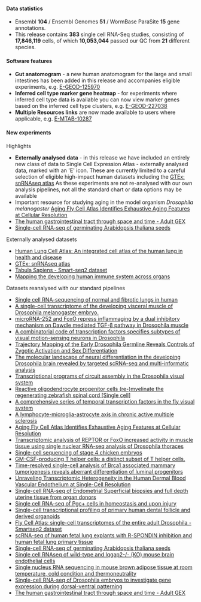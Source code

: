#### Data statistics

- Ensembl **104** / Ensembl Genomes **51** / WormBase ParaSite **15** gene annotations.   
- This release contains **383** single cell RNA-Seq studies, consisting of **17,846,119** cells, of which **10,053,044** passed our QC from **21** different species.

#### Software features
- **Gut anatomogram** - a new human anatomogram for the large and small intestines has been added in this release and accompanies eligible experiments, e.g. [E-GEOD-125970](https://www.ebi.ac.uk/gxa/sc/experiments/E-GEOD-125970/results/anatomogram)
- **Inferred cell type marker gene heatmap** - for experiments where inferred cell type data is available you can now view marker genes based on the inferred cell type clusters, e.g. [E-GEOD-227038](https://www.ebi.ac.uk/gxa/sc/experiments/E-GEOD-227038/results/marker-genes)
- **Multiple Resources links** are now made available to users where applicable, e.g. [E-MTAB-10287](https://www.ebi.ac.uk/gxa/sc/experiments/E-MTAB-10287/supplementary-information)

#### New experiments
Highlights
- **Externally analysed data** - in this release we have included an entirely new class of data to Single Cell Expression Atlas - externally analysed data, marked with an 'E' icon. 
  These are currently limited to a careful selection of eligible high-impact human datasets including the [GTEx: snRNAseq atlas](https://www.ebi.ac.uk/gxa/sc/experiments/E-ANND-2) As these experiments are not re-analysed with our own analysis pipelines, not all the standard chart or data options may be available
- Important resource for studying aging in the model organism _Drosophila melanogaster_ [Aging Fly Cell Atlas Identifies Exhaustive Aging Features at Cellular Resolution](https://www.ebi.ac.uk/gxa/sc/experiments/E-GEOD-218661)
- [The human gastrointestinal tract through space and time - Adult GEX](https://www.ebi.ac.uk/gxa/sc/experiments/E-MTAB-9543)
- [Single-cell RNA-seq of germinating Arabidopsis thaliana seeds](https://www.ebi.ac.uk/gxa/sc/experiments/E-MTAB-12532)

Externally analysed datasets
- [Human Lung Cell Atlas: An integrated cell atlas of the human lung in health and disease](https://www.ebi.ac.uk/gxa/sc/experiments/E-ANND-1)
- [GTEx: snRNAseq atlas](https://www.ebi.ac.uk/gxa/sc/experiments/E-ANND-2)
- [Tabula Sapiens - Smart-seq2 dataset](https://www.ebi.ac.uk/gxa/sc/experiments/E-ANND-3)
- [Mapping the developing human immune system across organs](https://www.ebi.ac.uk/gxa/sc/experiments/E-ANND-5)

Datasets reanalysed with our standard pipelines
- [Single cell RNA-sequencing of normal and fibrotic lungs in human](https://www.ebi.ac.uk/gxa/sc/experiments/E-CURD-126)
- [A single-cell transcriptome of the developing visceral muscle of Drosophila melanogaster embryo.](https://www.ebi.ac.uk/gxa/sc/experiments/E-ENAD-58)
- [microRNA-252 and FoxO repress inflammaging by a dual inhibitory mechanism on Dawdle mediated TGF-β pathway in Drosophila muscle](https://www.ebi.ac.uk/gxa/sc/experiments/E-GEOD-142655)
- [A combinatorial code of transcription factors specifies subtypes of visual motion-sensing neurons in Drosophila](https://www.ebi.ac.uk/gxa/sc/experiments/E-GEOD-147987)
- [Trajectory Mapping of the Early Drosophila Germline Reveals Controls of Zygotic Activation and Sex Differentiation](https://www.ebi.ac.uk/gxa/sc/experiments/E-GEOD-150568)
- [The molecular landscape of neural differentiation in the developing Drosophila brain revealed by targeted scRNA-seq and multi-informatic analysis](https://www.ebi.ac.uk/gxa/sc/experiments/E-GEOD-153723)
- [Transcriptional programs of circuit assembly in the Drosophila visual system](https://www.ebi.ac.uk/gxa/sc/experiments/E-GEOD-156455)
- [Reactive oligodendrocyte progenitor cells (re-)myelinate the regenerating zebrafish spinal cord [Single cell]](https://www.ebi.ac.uk/gxa/sc/experiments/E-GEOD-161642)
- [A comprehensive series of temporal transcription factors in the fly visual system](https://www.ebi.ac.uk/gxa/sc/experiments/E-GEOD-167266)
- [A lymphocyte-microglia-astrocyte axis in chronic active multiple sclerosis](https://www.ebi.ac.uk/gxa/sc/experiments/E-GEOD-180759)
- [Aging Fly Cell Atlas Identifies Exhaustive Aging Features at Cellular Resolution](https://www.ebi.ac.uk/gxa/sc/experiments/E-GEOD-218661)
- [Transcriptomic analysis of REPTOR or FoxO increased activity in muscle tissue using single nuclear RNA-seq analysis of Drosophila thoraces](https://www.ebi.ac.uk/gxa/sc/experiments/E-GEOD-227038)
- [Single-cell sequencing of stage 4 chicken embryos](https://www.ebi.ac.uk/gxa/sc/experiments/E-GEOD-89910)
- [GM-CSF-producing T helper cells: a distinct subset of T helper cells.](https://www.ebi.ac.uk/gxa/sc/experiments/E-HCAD-29)
- [Time-resolved single-cell analysis of Brca1 associated mammary tumorigenesis reveals aberrant differentiation of luminal progenitors](https://www.ebi.ac.uk/gxa/sc/experiments/E-MTAB-10043)
- [Unraveling Transcriptomic Heterogeneity in the Human Dermal Blood Vascular Endothelium at Single-Cell Resolution](https://www.ebi.ac.uk/gxa/sc/experiments/E-MTAB-10137)
- [Single-cell RNA-seq of Endometrial Superficial biopsies and full depth uterine tissue from organ donors](https://www.ebi.ac.uk/gxa/sc/experiments/E-MTAB-10287)
- [Single cell RNA-seq of Pgc+ cells in homeostasis and upon injury](https://www.ebi.ac.uk/gxa/sc/experiments/E-MTAB-10371)
- [Single-cell transcriptional profiling of primary human dental follicle and derived organoids](https://www.ebi.ac.uk/gxa/sc/experiments/E-MTAB-10596)
- [Fly Cell Atlas: single-cell transcriptomes of the entire adult Drosophila - Smartseq2 dataset](https://www.ebi.ac.uk/gxa/sc/experiments/E-MTAB-10628)
- [scRNA-seq of human fetal lung explants with R-SPONDIN inhibition and human fetal lung primary tissue](https://www.ebi.ac.uk/gxa/sc/experiments/E-MTAB-10662)
- [Single-cell RNA-seq of germinating Arabidopsis thaliana seeds](https://www.ebi.ac.uk/gxa/sc/experiments/E-MTAB-12532)
- [Single cell RNAseq of wild-type and Iqgap2-/- (KO) mouse brain endothelial cells](https://www.ebi.ac.uk/gxa/sc/experiments/E-MTAB-12687)
- [Single nucleus RNA sequencing in mouse brown adipose tissue at room temperature, cold condition and thermoneutrality](https://www.ebi.ac.uk/gxa/sc/experiments/E-MTAB-8562)
- [Single-cell RNA-seq of Drosophila embryos to investigate gene expression during dorsal-ventral patterning](https://www.ebi.ac.uk/gxa/sc/experiments/E-MTAB-9304)
- [The human gastrointestinal tract through space and time - Adult GEX](https://www.ebi.ac.uk/gxa/sc/experiments/E-MTAB-9543)


